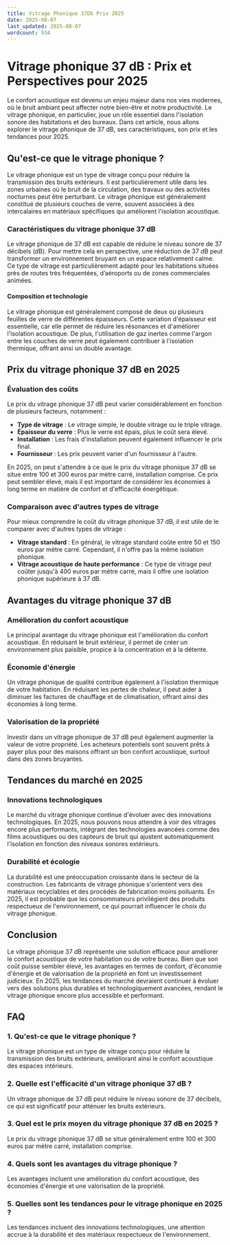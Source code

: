 ```yaml
---
title: Vitrage Phonique 37Db Prix 2025
date: 2025-08-07
last_updated: 2025-08-07
wordcount: 934
---
```


# Vitrage phonique 37 dB : Prix et Perspectives pour 2025

Le confort acoustique est devenu un enjeu majeur dans nos vies modernes, où le bruit ambiant peut affecter notre bien-être et notre productivité. Le vitrage phonique, en particulier, joue un rôle essentiel dans l'isolation sonore des habitations et des bureaux. Dans cet article, nous allons explorer le vitrage phonique de 37 dB, ses caractéristiques, son prix et les tendances pour 2025.

## Qu'est-ce que le vitrage phonique ?

Le vitrage phonique est un type de vitrage conçu pour réduire la transmission des bruits extérieurs. Il est particulièrement utile dans les zones urbaines où le bruit de la circulation, des travaux ou des activités nocturnes peut être perturbant. Le vitrage phonique est généralement constitué de plusieurs couches de verre, souvent associées à des intercalaires en matériaux spécifiques qui améliorent l'isolation acoustique.

### Caractéristiques du vitrage phonique 37 dB

Le vitrage phonique de 37 dB est capable de réduire le niveau sonore de 37 décibels (dB). Pour mettre cela en perspective, une réduction de 37 dB peut transformer un environnement bruyant en un espace relativement calme. Ce type de vitrage est particulièrement adapté pour les habitations situées près de routes très fréquentées, d’aéroports ou de zones commerciales animées.

#### Composition et technologie

Le vitrage phonique est généralement composé de deux ou plusieurs feuilles de verre de différentes épaisseurs. Cette variation d'épaisseur est essentielle, car elle permet de réduire les résonances et d'améliorer l'isolation acoustique. De plus, l'utilisation de gaz inertes comme l'argon entre les couches de verre peut également contribuer à l'isolation thermique, offrant ainsi un double avantage.

## Prix du vitrage phonique 37 dB en 2025

### Évaluation des coûts

Le prix du vitrage phonique 37 dB peut varier considérablement en fonction de plusieurs facteurs, notamment :

- **Type de vitrage** : Le vitrage simple, le double vitrage ou le triple vitrage.
- **Épaisseur du verre** : Plus le verre est épais, plus le coût sera élevé.
- **Installation** : Les frais d'installation peuvent également influencer le prix final.
- **Fournisseur** : Les prix peuvent varier d'un fournisseur à l'autre.

En 2025, on peut s'attendre à ce que le prix du vitrage phonique 37 dB se situe entre 100 et 300 euros par mètre carré, installation comprise. Ce prix peut sembler élevé, mais il est important de considérer les économies à long terme en matière de confort et d'efficacité énergétique.

### Comparaison avec d'autres types de vitrage

Pour mieux comprendre le coût du vitrage phonique 37 dB, il est utile de le comparer avec d'autres types de vitrage :

- **Vitrage standard** : En général, le vitrage standard coûte entre 50 et 150 euros par mètre carré. Cependant, il n'offre pas la même isolation phonique.
- **Vitrage acoustique de haute performance** : Ce type de vitrage peut coûter jusqu'à 400 euros par mètre carré, mais il offre une isolation phonique supérieure à 37 dB.

## Avantages du vitrage phonique 37 dB

### Amélioration du confort acoustique

Le principal avantage du vitrage phonique est l'amélioration du confort acoustique. En réduisant le bruit extérieur, il permet de créer un environnement plus paisible, propice à la concentration et à la détente.

### Économie d'énergie

Un vitrage phonique de qualité contribue également à l'isolation thermique de votre habitation. En réduisant les pertes de chaleur, il peut aider à diminuer les factures de chauffage et de climatisation, offrant ainsi des économies à long terme.

### Valorisation de la propriété

Investir dans un vitrage phonique de 37 dB peut également augmenter la valeur de votre propriété. Les acheteurs potentiels sont souvent prêts à payer plus pour des maisons offrant un bon confort acoustique, surtout dans des zones bruyantes.

## Tendances du marché en 2025

### Innovations technologiques

Le marché du vitrage phonique continue d'évoluer avec des innovations technologiques. En 2025, nous pouvons nous attendre à voir des vitrages encore plus performants, intégrant des technologies avancées comme des films acoustiques ou des capteurs de bruit qui ajustent automatiquement l'isolation en fonction des niveaux sonores extérieurs.

### Durabilité et écologie

La durabilité est une préoccupation croissante dans le secteur de la construction. Les fabricants de vitrage phonique s'orientent vers des matériaux recyclables et des procédés de fabrication moins polluants. En 2025, il est probable que les consommateurs privilégient des produits respectueux de l'environnement, ce qui pourrait influencer le choix du vitrage phonique.

## Conclusion

Le vitrage phonique 37 dB représente une solution efficace pour améliorer le confort acoustique de votre habitation ou de votre bureau. Bien que son coût puisse sembler élevé, les avantages en termes de confort, d'économie d'énergie et de valorisation de la propriété en font un investissement judicieux. En 2025, les tendances du marché devraient continuer à évoluer vers des solutions plus durables et technologiquement avancées, rendant le vitrage phonique encore plus accessible et performant.

## FAQ

### 1. Qu'est-ce que le vitrage phonique ?

Le vitrage phonique est un type de vitrage conçu pour réduire la transmission des bruits extérieurs, améliorant ainsi le confort acoustique des espaces intérieurs.

### 2. Quelle est l'efficacité d'un vitrage phonique 37 dB ?

Un vitrage phonique de 37 dB peut réduire le niveau sonore de 37 décibels, ce qui est significatif pour atténuer les bruits extérieurs.

### 3. Quel est le prix moyen du vitrage phonique 37 dB en 2025 ?

Le prix du vitrage phonique 37 dB se situe généralement entre 100 et 300 euros par mètre carré, installation comprise.

### 4. Quels sont les avantages du vitrage phonique ?

Les avantages incluent une amélioration du confort acoustique, des économies d'énergie et une valorisation de la propriété.

### 5. Quelles sont les tendances pour le vitrage phonique en 2025 ?

Les tendances incluent des innovations technologiques, une attention accrue à la durabilité et des matériaux respectueux de l'environnement.